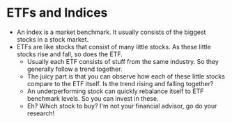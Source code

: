 # ETFs and Indices
- An index is a market benchmark. It usually consists of the biggest stocks in a stock market.
- ETFs are like stocks that consist of many little stocks. As these little stocks rise and fall, so does the ETF.
    - Usually each ETF consists of stuff from the same industry. So they generally follow a trend together.
    - The juicy part is that you can observe how each of these little stocks compare to the ETF itself. Is the trend rising and falling together? 
    - An underperforming stock can quickly rebalance itself to ETF benchmark levels. So you can invest in these.
    - Eh? Which stock to buy? I'm not your financial advisor, go do your research!